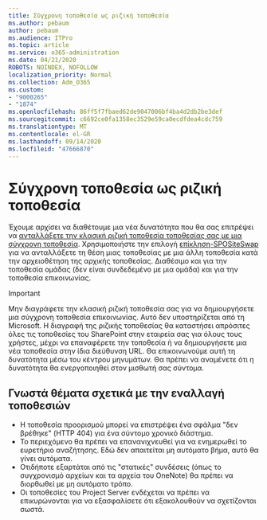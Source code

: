 ```yaml
---
title: Σύγχρονη τοποθεσία ως ριζική τοποθεσία
ms.author: pebaum
author: pebaum
ms.audience: ITPro
ms.topic: article
ms.service: o365-administration
ms.date: 04/21/2020
ROBOTS: NOINDEX, NOFOLLOW
localization_priority: Normal
ms.collection: Adm_O365
ms.custom:
- "9000265"
- "1874"
ms.openlocfilehash: 86ff5f7fbaed62de9047006bf4ba4d2db2be3def
ms.sourcegitcommit: c6692ce0fa1358ec3529e59ca0ecdfdea4cdc759
ms.translationtype: MT
ms.contentlocale: el-GR
ms.lasthandoff: 09/14/2020
ms.locfileid: "47666870"
---
```

# <a name="modern-site-as-root-site"></a>Σύγχρονη τοποθεσία ως ριζική τοποθεσία

Έχουμε αρχίσει να διαθέτουμε μια νέα δυνατότητα που θα σας επιτρέψει να [ανταλλάξετε την κλασική ριζική τοποθεσία τοποθεσίας σας με μια σύγχρονη τοποθεσία](https://docs.microsoft.com/sharepoint/modern-root-site). Χρησιμοποιήστε την επιλογή [επίκληση-SPOSiteSwap](https://docs.microsoft.com/powershell/module/sharepoint-online/invoke-spositeswap?view=sharepoint-ps) για να ανταλλάξετε τη θέση μιας τοποθεσίας με μια άλλη τοποθεσία κατά την αρχειοθέτηση της αρχικής τοποθεσίας. Διαθέσιμο και για την τοποθεσία ομάδας (δεν είναι συνδεδεμένο με μια ομάδα) και για την τοποθεσία επικοινωνίας.

>[!Important]
> Μην διαγράφετε την κλασική ριζική τοποθεσία σας για να δημιουργήσετε μια σύγχρονη τοποθεσία επικοινωνίας. Αυτό δεν υποστηρίζεται από τη Microsoft. Η διαγραφή της ριζικής τοποθεσίας θα καταστήσει απρόσιτες όλες τις τοποθεσίες του SharePoint στην εταιρεία σας για όλους τους χρήστες, μέχρι να επαναφέρετε την τοποθεσία ή να δημιουργήσετε μια νέα τοποθεσία στην ίδια διεύθυνση URL. Θα επικοινωνούμε αυτή τη δυνατότητα μέσω του κέντρου μηνυμάτων. Θα πρέπει να αναμένετε ότι η δυνατότητα θα ενεργοποιηθεί στον μισθωτή σας σύντομα.

## <a name="known-issues-with-swapping-sites"></a>Γνωστά θέματα σχετικά με την εναλλαγή τοποθεσιών
- Η τοποθεσία προορισμού μπορεί να επιστρέψει ένα σφάλμα "δεν βρέθηκε" (HTTP 404) για ένα σύντομο χρονικό διάστημα.
- Το περιεχόμενο θα πρέπει να επανανιχνευθεί για να ενημερωθεί το ευρετήριο αναζήτησης. Εδώ δεν απαιτείται μη αυτόματο βήμα, αυτό θα γίνει αυτόματα.
- Οτιδήποτε εξαρτάται από τις "στατικές" συνδέσεις (όπως το συγχρονισμό αρχείων και τα αρχεία του OneNote) θα πρέπει να διορθωθεί με μη αυτόματο τρόπο.
- Οι τοποθεσίες του Project Server ενδέχεται να πρέπει να επικυρώνονται για να εξασφαλίσετε ότι εξακολουθούν να σχετίζονται σωστά. 
